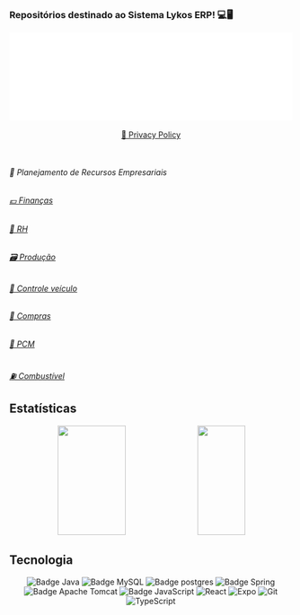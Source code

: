 ### Repositórios destinado ao Sistema Lykos ERP! 💻🖥️

<div align="center">
 <img src="https://github.com/LykosErp/LykosErp/blob/main/IMG/logo-lykos-white.png?raw=true" alt="Lykos IMG"/>
</div>
 <p align="center">
 <a href="https://github.com/LykosErp/PrivacyPolicy/blob/main/apps/TexasHoldem.md"> 🔏 Privacy Policy</a>
 </p>
</br>
 
<p>
 <h6>🏬 Planejamento de Recursos Empresariais</h6>
 <h6><a href="#"/>💶 Finanças</a></h6>
 <h6><a href="https://github.com/LykosErp/Recursos-Humanos"/>🤵 RH</a></h6>
 <h6><a href="#"/>🗃️ Produção</a></h6>
 <h6><a href="https://github.com/LykosErp/ControleViagem"/>🚗 Controle veículo</a></h6>
 <h6><a href="https://github.com/LykosErp/ControleVendaAlcool"/>🧺 Compras</a></h6>
 <h6><a href="https://github.com/LykosErp/PCM"/>🧭 PCM</a></h6>
 <h6><a href="https://github.com/LykosErp/Abastecimento"/>⛽ Combustível</a></h6>
</p>


## Estatísticas

<div align="center">
  <img width="49%" height="195px" src="https://github-readme-stats.vercel.app/api?username=LykosErp&show_icons=true&count_private=true&hide_border=true&title_color=5D3FD3&icon_color=5D3FD3&text_color=c9d1d9&bg_color=0d1117" /> 
  <img width="41%" height="195px" src="https://github-readme-stats.vercel.app/api/top-langs/?username=LykosErp&layout=compact&hide_border=true&title_color=5D3FD3&text_color=5D3FD3&bg_color=0d1117" />
</div>


## Tecnologia
<div align="center">
    <img src="https://img.shields.io/badge/java-%23ED8B00.svg?style=for-the-badge&logo=openjdk&logoColor=white" alt="Badge Java">
    <img src="https://img.shields.io/badge/mysql-4479A1.svg?style=for-the-badge&logo=mysql&logoColor=white" alt="Badge MySQL">
    <img src="https://img.shields.io/badge/PostgreSQL-316192?style=for-the-badge&logo=postgresql&logoColor=white" alt="Badge postgres">
    <img src="https://img.shields.io/badge/spring-%236DB33F.svg?style=for-the-badge&logo=spring&logoColor=white" alt="Badge Spring">
    <img src="https://img.shields.io/badge/apache%20tomcat-%23F8DC75.svg?style=for-the-badge&logo=apache-tomcat&logoColor=black" alt="Badge Apache Tomcat">
    <img src="https://img.shields.io/badge/JavaScript-323330?style=for-the-badge&logo=javascript&logoColor=F7DF1E" alt="Badge JavaScript">
    <img src="https://img.shields.io/badge/React_Native-20232A?style=for-the-badge&logo=react&logoColor=61DAFB" alt="React">
    <img src="https://img.shields.io/badge/Expo-1B1F23?style=for-the-badge&logo=expo&logoColor=green" alt="Expo">
    <img src="https://img.shields.io/badge/GitHub-100000?style=for-the-badge&logo=github&logoColor=red" alt="Git">
    <img src="https://img.shields.io/badge/TypeScript-007ACC?style=for-the-badge&logo=typescript&logoColor=white" alt="TypeScript">
 
</div>


